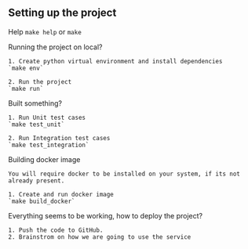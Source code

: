 ## Setting up the project


Help
`make help` or `make`

Running the project on local?

    1. Create python virtual environment and install dependencies
    `make env`
    
    2. Run the project
    `make run`

Built something?

    1. Run Unit test cases
    `make test_unit`
    
    2. Run Integration test cases
    `make test_integration`
    
Building docker image
    
    You will require docker to be installed on your system, if its not already present.

    1. Create and run docker image
    `make build_docker`
    
Everything seems to be working, how to deploy the project?

    1. Push the code to GitHub.
    2. Brainstrom on how we are going to use the service